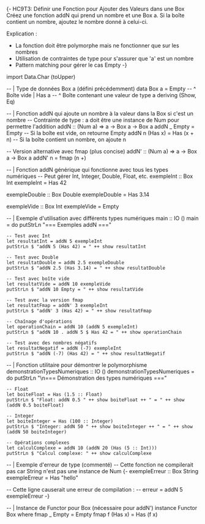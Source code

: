 {-
HC9T3: Définir une Fonction pour Ajouter des Valeurs dans une Box
Créez une fonction addN qui prend un nombre et une Box a.
Si la boîte contient un nombre, ajoutez le nombre donné à celui-ci.

Explication :
- La fonction doit être polymorphe mais ne fonctionner que sur les nombres
- Utilisation de contraintes de type pour s'assurer que 'a' est un nombre
- Pattern matching pour gérer le cas Empty
-}

import Data.Char (toUpper)

-- | Type de données Box a (défini précédemment)
data Box a = Empty           -- ^ Boîte vide
           | Has a           -- ^ Boîte contenant une valeur de type a
           deriving (Show, Eq)

-- | Fonction addN qui ajoute un nombre à la valeur dans la Box si c'est un nombre
-- Contrainte de type : a doit être une instance de Num pour permettre l'addition
addN :: (Num a) => a -> Box a -> Box a
addN _ Empty = Empty  -- Si la boîte est vide, on retourne Empty
addN n (Has x) = Has (x + n)  -- Si la boîte contient un nombre, on ajoute n

-- Version alternative avec fmap (plus concise)
addN' :: (Num a) => a -> Box a -> Box a
addN' n = fmap (n +)

-- | Fonction addN générique qui fonctionne avec tous les types numériques
-- Peut gérer Int, Integer, Double, Float, etc.
exempleInt :: Box Int
exempleInt = Has 42

exempleDouble :: Box Double
exempleDouble = Has 3.14

exempleVide :: Box Int
exempleVide = Empty

-- | Exemple d'utilisation avec différents types numériques
main :: IO ()
main = do
    putStrLn "=== Exemples addN ==="
    
    -- Test avec Int
    let resultatInt = addN 5 exempleInt
    putStrLn $ "addN 5 (Has 42) = " ++ show resultatInt
    
    -- Test avec Double
    let resultatDouble = addN 2.5 exempleDouble
    putStrLn $ "addN 2.5 (Has 3.14) = " ++ show resultatDouble
    
    -- Test avec boîte vide
    let resultatVide = addN 10 exempleVide
    putStrLn $ "addN 10 Empty = " ++ show resultatVide
    
    -- Test avec la version fmap
    let resultatFmap = addN' 3 exempleInt
    putStrLn $ "addN' 3 (Has 42) = " ++ show resultatFmap
    
    -- Chaînage d'opérations
    let operationChain = addN 10 (addN 5 exempleInt)
    putStrLn $ "addN 10 . addN 5 $ Has 42 = " ++ show operationChain
    
    -- Test avec des nombres négatifs
    let resultatNegatif = addN (-7) exempleInt
    putStrLn $ "addN (-7) (Has 42) = " ++ show resultatNegatif

-- | Fonction utilitaire pour démontrer le polymorphisme
demonstrationTypesNumeriques :: IO ()
demonstrationTypesNumeriques = do
    putStrLn "\n=== Démonstration des types numériques ==="
    
    -- Float
    let boiteFloat = Has (1.5 :: Float)
    putStrLn $ "Float: addN 0.5 " ++ show boiteFloat ++ " = " ++ show (addN 0.5 boiteFloat)
    
    -- Integer
    let boiteInteger = Has (100 :: Integer)
    putStrLn $ "Integer: addN 50 " ++ show boiteInteger ++ " = " ++ show (addN 50 boiteInteger)
    
    -- Opérations complexes
    let calculComplexe = addN 10 (addN 20 (Has (5 :: Int)))
    putStrLn $ "Calcul complexe: " ++ show calculComplexe

-- | Exemple d'erreur de type (commenté)
-- Cette fonction ne compilerait pas car String n'est pas une instance de Num
{-
exempleErreur :: Box String
exempleErreur = Has "hello"

-- Cette ligne causerait une erreur de compilation :
-- erreur = addN 5 exempleErreur
-}

-- | Instance de Functor pour Box (nécessaire pour addN')
instance Functor Box where
    fmap _ Empty = Empty
    fmap f (Has x) = Has (f x)